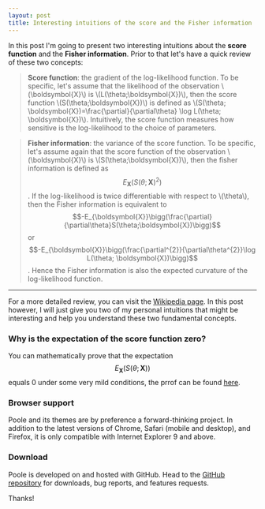 ```yaml
---
layout: post
title: Interesting intuitions of the score and the Fisher information
---
```


In this post I'm going to present two interesting intuitions about the **score function** and the **Fisher information**. Prior to that let's have a quick review of these two concepts:

> **Score function**: the gradient of the log-likelihood function. To be specific, let's assume that the likelihood of the observation \\(\boldsymbol{X}\\) is \\(L(\theta;\boldsymbol{X})\\), then the score function \\(S(\theta;\boldsymbol{X})\\) is defined as \\(S(\theta; \boldsymbol{X})=\frac{\partial}{\partial\theta} \log L(\theta; \boldsymbol{X})\\). Intuitively, the score function measures how sensitive is the log-likelihood to the choice of parameters.

> **Fisher information**: the variance of the score function. To be specific, let's assume again that the score function of the observation \\(\boldsymbol{X}\\) is \\(S(\theta;\boldsymbol{X})\\), then the fisher information is defined as $$E_{\boldsymbol{X}}\bigg(S(\theta;\boldsymbol{X})^2\bigg)$$. If the log-likelihood is twice differentiable with respect to \\(\theta\\), then the Fisher information is equivalent to $$-E_{\boldsymbol{X}}\bigg(\frac{\partial}{\partial\theta}S(\theta;\boldsymbol{X})\bigg)$$ or $$-E_{\boldsymbol{X}}\bigg(\frac{\partial^{2}}{\partial\theta^{2}}\log L(\theta; \boldsymbol{X})\bigg)$$. Hence the Fisher information is also the expected curvature of the log-likelihood function.

-----

For a more detailed review, you can visit the [Wikipedia page](https://en.wikipedia.org/wiki/Fisher_information). In this post however, I will just give you two of my personal intuitions that might be interesting and help you understand these two fundamental concepts.

### Why is the expectation of the score function zero?

You can mathematically prove that the expectation $$E_{\boldsymbol{X}}\bigg(S(\theta;\boldsymbol{X})\bigg)$$ equals 0 under some very mild conditions, the prrof can be found [here](https://en.wikipedia.org/wiki/Score_(statistics)#Mean).

### Browser support

Poole and its themes are by preference a forward-thinking project. In addition to the latest versions of Chrome, Safari (mobile and desktop), and Firefox, it is only compatible with Internet Explorer 9 and above.

### Download

Poole is developed on and hosted with GitHub. Head to the <a href="https://github.com/poole/poole">GitHub repository</a> for downloads, bug reports, and features requests.

Thanks!
